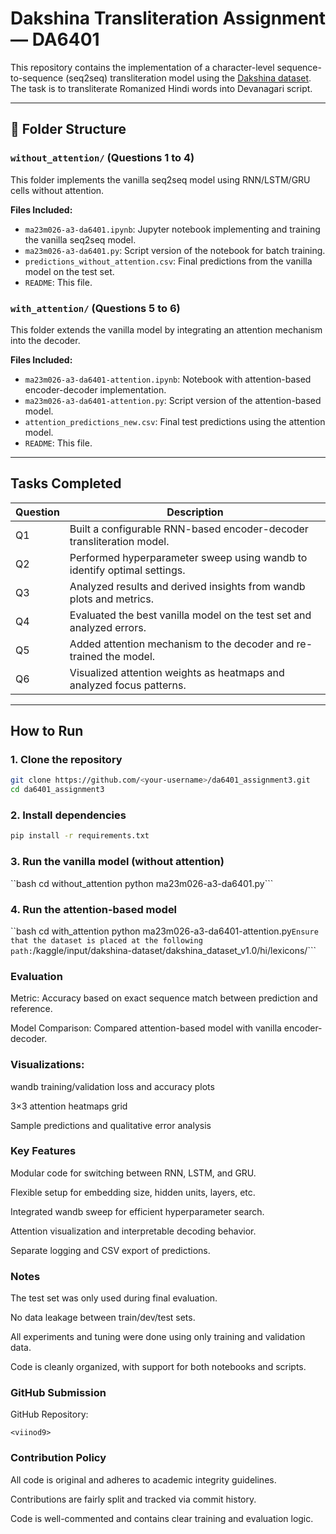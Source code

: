 # Dakshina Transliteration Assignment — DA6401

This repository contains the implementation of a character-level sequence-to-sequence (seq2seq) transliteration model using the [Dakshina dataset](https://github.com/google-research-datasets/dakshina). The task is to transliterate Romanized Hindi words into Devanagari script.

---

## 📁 Folder Structure

### `without_attention/` (Questions 1 to 4)
This folder implements the vanilla seq2seq model using RNN/LSTM/GRU cells without attention.

**Files Included:**
- `ma23m026-a3-da6401.ipynb`: Jupyter notebook implementing and training the vanilla seq2seq model.
- `ma23m026-a3-da6401.py`: Script version of the notebook for batch training.
- `predictions_without_attention.csv`: Final predictions from the vanilla model on the test set.
- `README`: This file.

### `with_attention/` (Questions 5 to 6)
This folder extends the vanilla model by integrating an attention mechanism into the decoder.

**Files Included:**
- `ma23m026-a3-da6401-attention.ipynb`: Notebook with attention-based encoder-decoder implementation.
- `ma23m026-a3-da6401-attention.py`: Script version of the attention-based model.
- `attention_predictions_new.csv`: Final test predictions using the attention model.
- `README`: This file.

---

## Tasks Completed

| Question | Description |
|----------|-------------|
| Q1       | Built a configurable RNN-based encoder-decoder transliteration model. |
| Q2       | Performed hyperparameter sweep using wandb to identify optimal settings. |
| Q3       | Analyzed results and derived insights from wandb plots and metrics. |
| Q4       | Evaluated the best vanilla model on the test set and analyzed errors. |
| Q5       | Added attention mechanism to the decoder and re-trained the model. |
| Q6       | Visualized attention weights as heatmaps and analyzed focus patterns. |

---

## How to Run

### 1. Clone the repository
```bash
git clone https://github.com/<your-username>/da6401_assignment3.git
cd da6401_assignment3
```

### 2. Install dependencies
```bash
pip install -r requirements.txt
```
### 3. Run the vanilla model (without attention)
``bash
cd without_attention
python ma23m026-a3-da6401.py```
### 4. Run the attention-based model
``bash
cd with_attention
python ma23m026-a3-da6401-attention.py```
Ensure that the dataset is placed at the following path:
```/kaggle/input/dakshina-dataset/dakshina_dataset_v1.0/hi/lexicons/```

### Evaluation
Metric: Accuracy based on exact sequence match between prediction and reference.

Model Comparison: Compared attention-based model with vanilla encoder-decoder.

### Visualizations:

wandb training/validation loss and accuracy plots

3×3 attention heatmaps grid

Sample predictions and qualitative error analysis

### Key Features
Modular code for switching between RNN, LSTM, and GRU.

Flexible setup for embedding size, hidden units, layers, etc.

Integrated wandb sweep for efficient hyperparameter search.

Attention visualization and interpretable decoding behavior.

Separate logging and CSV export of predictions.

### Notes
The test set was only used during final evaluation.

No data leakage between train/dev/test sets.

All experiments and tuning were done using only training and validation data.

Code is cleanly organized, with support for both notebooks and scripts.

### GitHub Submission
GitHub Repository:
```https://github.com/<your-username>/da6401_assignment3
<viinod9>
```

### Contribution Policy
All code is original and adheres to academic integrity guidelines.

Contributions are fairly split and tracked via commit history.

Code is well-commented and contains clear training and evaluation logic.
